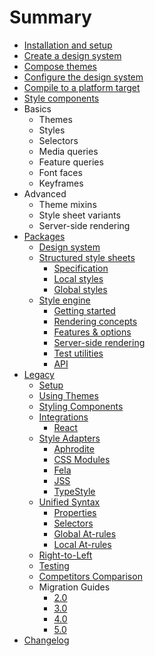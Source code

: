 # Summary

- [Installation and setup](./setup.md)
- [Create a design system](./create-system.md)
- [Compose themes](./compose-themes.md)
- [Configure the design system](./config-system.md)
- [Compile to a platform target](./compile-target.md)
- [Style components](./style-components.md)
- Basics
  - Themes
  - Styles
  - Selectors
  - Media queries
  - Feature queries
  - Font faces
  - Keyframes
- Advanced
  - Theme mixins
  - Style sheet variants
  - Server-side rendering
- [Packages](./packages.md)
  - [Design system](./system/README.md)
  - [Structured style sheets](./sss/README.md)
    - [Specification](./sss/spec.md)
    - [Local styles](./sss/local.md)
    - [Global styles](./sss/global.md)
  - [Style engine](./style/README.md)
    - [Getting started](./style/setup.md)
    - [Rendering concepts](./style/concepts.md)
    - [Features & options](./style/options.md)
    - [Server-side rendering](./style/ssr.md)
    - [Test utilities](./style/testing.md)
    - [API](./style/api.md)
- [Legacy](./README.md)
  - [Setup](./legacy/setup.md)
  - [Using Themes](./legacy/theme.md)
  - [Styling Components](./legacy/style.md)
  - [Integrations](./legacy/integrations/README.md)
    - [React](./legacy/integrations/react.md)
  - [Style Adapters](./legacy/adapters/README.md)
    - [Aphrodite](./legacy/adapters/aphrodite.md)
    - [CSS Modules](./legacy/adapters/css-modules.md)
    - [Fela](./legacy/adapters/fela.md)
    - [JSS](./legacy/adapters/jss.md)
    - [TypeStyle](./legacy/adapters/typestyle.md)
  - [Unified Syntax](./legacy/unified/README.md)
    - [Properties](./legacy/unified/properties.md)
    - [Selectors](./legacy/unified/selectors.md)
    - [Global At-rules](./legacy/unified/global-at.md)
    - [Local At-rules](./legacy/unified/local-at.md)
  - [Right-to-Left](./legacy/rtl.md)
  - [Testing](./legacy/testing.md)
  - [Competitors Comparison](./legacy/comparison.md)
  - Migration Guides
    - [2.0](./legacy/migrate/2.0.md)
    - [3.0](./legacy/migrate/3.0.md)
    - [4.0](./legacy/migrate/4.0.md)
    - [5.0](./legacy/migrate/5.0.md)
- [Changelog](https://github.com/milesj/aesthetic/blob/master/CHANGELOG.md)
